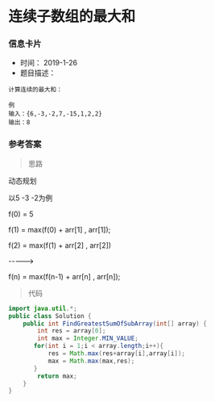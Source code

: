 # 连续子数组的最大和 

### 信息卡片 

- 时间： 2019-1-26
- 题目描述：

```
计算连续的最大和：

例
输入：{6,-3,-2,7,-15,1,2,2}
输出：8
```

 

### 参考答案

> 思路

动态规划

以5 -3 -2为例

f(0) = 5

f(1) = max(f(0) + arr[1] , arr[1]);

f(2) = max(f(1) + arr[2] , arr[2])

----->

f(n) = max(f(n-1) + arr[n] , arr[n]);




> 代码

```java
import java.util.*;
public class Solution {
    public int FindGreatestSumOfSubArray(int[] array) {
        int res = array[0];
        int max = Integer.MIN_VALUE;
       for(int i = 1;i < array.length;i++){
           res = Math.max(res+array[i],array[i]);
           max = Math.max(max,res);
       }
        return max;
    }
}
```







 

 

 

 